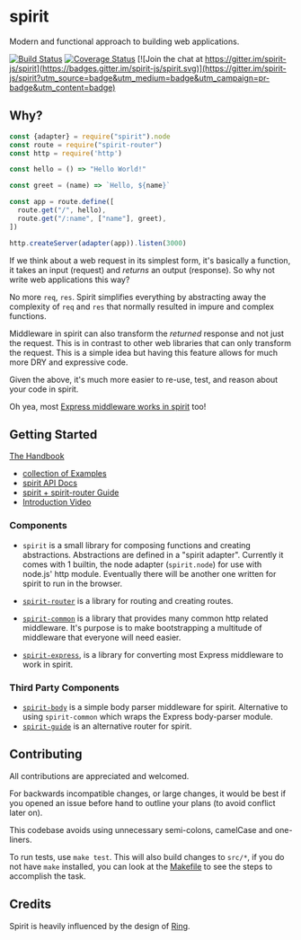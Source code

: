 # spirit

Modern and functional approach to building web applications.

[![Build Status](https://travis-ci.org/spirit-js/spirit.svg?branch=master)](https://travis-ci.org/spirit-js/spirit)
[![Coverage Status](https://coveralls.io/repos/github/spirit-js/spirit/badge.svg?branch=master)](https://coveralls.io/github/spirit-js/spirit?branch=master)
[![Join the chat at https://gitter.im/spirit-js/spirit](https://badges.gitter.im/spirit-js/spirit.svg)](https://gitter.im/spirit-js/spirit?utm_source=badge&utm_medium=badge&utm_campaign=pr-badge&utm_content=badge)

## Why?

```js
const {adapter} = require("spirit").node
const route = require("spirit-router")
const http = require('http')

const hello = () => "Hello World!"

const greet = (name) => `Hello, ${name}`

const app = route.define([
  route.get("/", hello),
  route.get("/:name", ["name"], greet),
])

http.createServer(adapter(app)).listen(3000)
```

If we think about a web request in its simplest form, it's basically a function, it takes an input (request) and _returns_ an output (response). So why not write web applications this way?

No more `req`, `res`. Spirit simplifies everything by abstracting away the complexity of `req` and `res` that normally resulted in impure and complex functions.

Middleware in spirit can also transform the _returned_ response and not just the request. This is in contrast to other web libraries that can only transform the request. This is a simple idea but having this feature allows for much more DRY and expressive code.

Given the above, it's much more easier to re-use, test, and reason about your code in spirit.

Oh yea, most [Express middleware works in spirit](https://github.com/spirit-js/spirit-express) too!

## Getting Started

[The Handbook](http://spirit.function.run/)

- [collection of Examples](https://github.com/spirit-js/examples)
- [spirit API Docs](docs/api)
- [spirit + spirit-router Guide](https://github.com/spirit-js/spirit-router/tree/master/docs/Guide.md)
- [Introduction Video](https://www.youtube.com/watch?v=YvxLBd12ZX8&list=PLHw25bReXDKvHd-5mCjMxVkgDvWrx5IFY)

### Components
- `spirit` is a small library for composing functions and creating abstractions. Abstractions are defined in a "spirit adapter". Currently it comes with 1 builtin, the node adapter (`spirit.node`) for use with node.js' http module. Eventually there will be another one written for spirit to run in the browser.

- [`spirit-router`](https://github.com/spirit-js/spirit-router) is a library for routing and creating routes.

- [`spirit-common`](https://github.com/spirit-js/spirit-common) is a library that provides many common http related middleware. It's purpose is to make bootstrapping a multitude of middleware that everyone will need easier.

- [`spirit-express`](https://github.com/spirit-js/spirit-express), is a library for converting most Express middleware to work in spirit.

### Third Party Components
- [`spirit-body`](https://github.com/dodekeract/spirit-body) is a simple body parser middleware for spirit. Alternative to using `spirit-common` which wraps the Express body-parser module.
- [`spirit-guide`](https://github.com/fabiocbinbutter/spirit-guide) is an alternative router for spirit.

## Contributing

All contributions are appreciated and welcomed.

For backwards incompatible changes, or large changes, it would be best if you opened an issue before hand to outline your plans (to avoid conflict later on).

This codebase avoids using unnecessary semi-colons, camelCase and one-liners.

To run tests, use `make test`. This will also build changes to `src/*`, if you do not have `make` installed, you can look at the [Makefile](/Makefile) to see the steps to accomplish the task.

## Credits

Spirit is heavily influenced by the design of [Ring](https://github.com/ring-clojure/ring).
